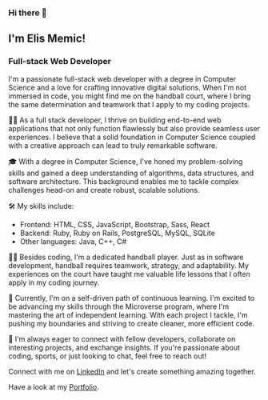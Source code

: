 ### Hi there 👋

<h2> I'm Elis Memic!</h2>
<h3> Full-stack Web Developer </h3>

I'm a passionate full-stack web developer with a degree in Computer Science and a love for crafting innovative digital solutions. When I'm not immersed in code, you might find me on the handball court, where I bring the same determination and teamwork that I apply to my coding projects.

👨‍💻 As a full stack developer, I thrive on building end-to-end web applications that not only function flawlessly but also provide seamless user experiences. I believe that a solid foundation in Computer Science coupled with a creative approach can lead to truly remarkable software.

🎓 With a degree in Computer Science, I've honed my problem-solving skills and gained a deep understanding of algorithms, data structures, and software architecture. This background enables me to tackle complex challenges head-on and create robust, scalable solutions.

🛠️ My skills include:

- Frontend: HTML, CSS, JavaScript, Bootstrap, Sass, React
- Backend: Ruby, Ruby on Rails, PostgreSQL, MySQL, SQLite
- Other languages: Java, C++, C#

🤾‍♂️ Besides coding, I'm a dedicated handball player. Just as in software development, handball requires teamwork, strategy, and adaptability. My experiences on the court have taught me valuable life lessons that I often apply in my coding journey.

🌱 Currently, I'm on a self-driven path of continuous learning. I'm excited to be advancing my skills through the Microverse program, where I'm mastering the art of independent learning. With each project I tackle, I'm pushing my boundaries and striving to create cleaner, more efficient code.

🚀 I'm always eager to connect with fellow developers, collaborate on interesting projects, and exchange insights. If you're passionate about coding, sports, or just looking to chat, feel free to reach out!

Connect with me on [LinkedIn](https://www.linkedin.com/in/elis-memic-0a7393bb/) and let's create something amazing together.

Have a look at my [Portfolio](https://memicelis.github.io/my-portfolio/).
